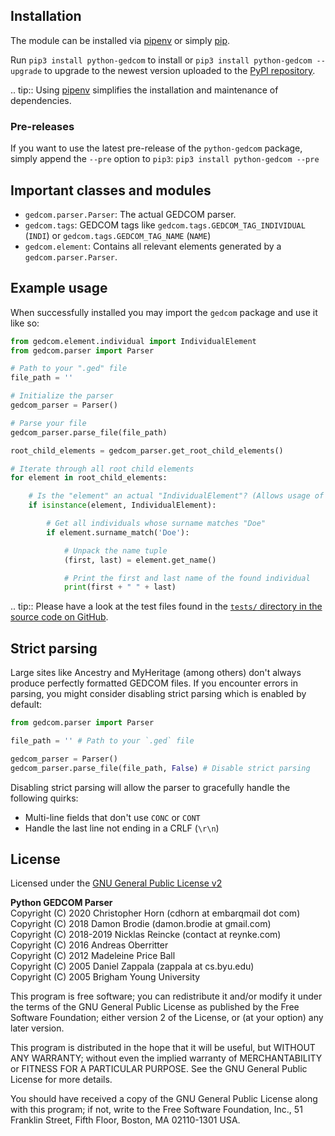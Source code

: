 ## Installation

The module can be installed via [pipenv](https://github.com/pypa/pipenv) or simply [pip](https://pip.pypa.io/).

Run `pip3 install python-gedcom` to install or `pip3 install python-gedcom --upgrade`
to upgrade to the newest version uploaded to the [PyPI repository](https://pypi.org/project/python-gedcom/).

.. tip::
   Using [pipenv](https://github.com/pypa/pipenv) simplifies the installation and maintenance of dependencies.

### Pre-releases

If you want to use the latest pre-release of the `python-gedcom` package,
simply append the `--pre` option to `pip3`: `pip3 install python-gedcom --pre`

## Important classes and modules

* `gedcom.parser.Parser`: The actual GEDCOM parser.
* `gedcom.tags`: GEDCOM tags like `gedcom.tags.GEDCOM_TAG_INDIVIDUAL` (`INDI`) or `gedcom.tags.GEDCOM_TAG_NAME` (`NAME`)
* `gedcom.element`: Contains all relevant elements generated by a `gedcom.parser.Parser`.

## Example usage

When successfully installed you may import the `gedcom` package and use it like so:

```python
from gedcom.element.individual import IndividualElement
from gedcom.parser import Parser

# Path to your ".ged" file
file_path = ''

# Initialize the parser
gedcom_parser = Parser()

# Parse your file
gedcom_parser.parse_file(file_path)

root_child_elements = gedcom_parser.get_root_child_elements()

# Iterate through all root child elements
for element in root_child_elements:

    # Is the "element" an actual "IndividualElement"? (Allows usage of extra functions such as "surname_match" and "get_name".)
    if isinstance(element, IndividualElement):

        # Get all individuals whose surname matches "Doe"
        if element.surname_match('Doe'):

            # Unpack the name tuple
            (first, last) = element.get_name()

            # Print the first and last name of the found individual
            print(first + " " + last)
```

.. tip::
   Please have a look at the test files found in the 
   [`tests/` directory in the source code on GitHub](https://github.com/nickreynke/python-gedcom/tree/master/tests).

## Strict parsing

Large sites like Ancestry and MyHeritage (among others) don't always produce perfectly formatted GEDCOM files.
If you encounter errors in parsing, you might consider disabling strict parsing which is enabled by default:

```python
from gedcom.parser import Parser

file_path = '' # Path to your `.ged` file

gedcom_parser = Parser()
gedcom_parser.parse_file(file_path, False) # Disable strict parsing
```

Disabling strict parsing will allow the parser to gracefully handle the following quirks:

- Multi-line fields that don't use `CONC` or `CONT`
- Handle the last line not ending in a CRLF (`\r\n`)

## License

Licensed under the [GNU General Public License v2](http://www.gnu.org/licenses/gpl-2.0.html)

**Python GEDCOM Parser**
<br>Copyright (C) 2020 Christopher Horn (cdhorn at embarqmail dot com)
<br>Copyright (C) 2018 Damon Brodie (damon.brodie at gmail.com)
<br>Copyright (C) 2018-2019 Nicklas Reincke (contact at reynke.com)
<br>Copyright (C) 2016 Andreas Oberritter
<br>Copyright (C) 2012 Madeleine Price Ball
<br>Copyright (C) 2005 Daniel Zappala (zappala at cs.byu.edu)
<br>Copyright (C) 2005 Brigham Young University

This program is free software; you can redistribute it and/or modify
it under the terms of the GNU General Public License as published by
the Free Software Foundation; either version 2 of the License, or
(at your option) any later version.

This program is distributed in the hope that it will be useful,
but WITHOUT ANY WARRANTY; without even the implied warranty of
MERCHANTABILITY or FITNESS FOR A PARTICULAR PURPOSE.  See the
GNU General Public License for more details.

You should have received a copy of the GNU General Public License along
with this program; if not, write to the Free Software Foundation, Inc.,
51 Franklin Street, Fifth Floor, Boston, MA 02110-1301 USA.
